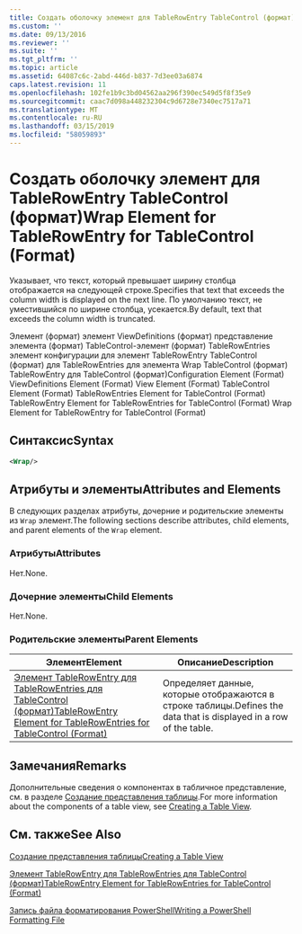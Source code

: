 ```yaml
---
title: Создать оболочку элемент для TableRowEntry TableControl (формат) | Документация Майкрософт
ms.custom: ''
ms.date: 09/13/2016
ms.reviewer: ''
ms.suite: ''
ms.tgt_pltfrm: ''
ms.topic: article
ms.assetid: 64087c6c-2abd-446d-b837-7d3ee03a6874
caps.latest.revision: 11
ms.openlocfilehash: 102fe1b9c3bd04562aa296f390ec549d5f8f35e9
ms.sourcegitcommit: caac7d098a448232304c9d6728e7340ec7517a71
ms.translationtype: MT
ms.contentlocale: ru-RU
ms.lasthandoff: 03/15/2019
ms.locfileid: "58059893"
---
```

# <a name="wrap-element-for-tablerowentry-for-tablecontrol--format"></a><span data-ttu-id="5193c-102">Создать оболочку элемент для TableRowEntry TableControl (формат)</span><span class="sxs-lookup"><span data-stu-id="5193c-102">Wrap Element for TableRowEntry for TableControl  (Format)</span></span>

<span data-ttu-id="5193c-103">Указывает, что текст, который превышает ширину столбца отображается на следующей строке.</span><span class="sxs-lookup"><span data-stu-id="5193c-103">Specifies that text that exceeds the column width is displayed on the next line.</span></span> <span data-ttu-id="5193c-104">По умолчанию текст, не уместившийся по ширине столбца, усекается.</span><span class="sxs-lookup"><span data-stu-id="5193c-104">By default, text that exceeds the column width is truncated.</span></span>

<span data-ttu-id="5193c-105">Элемент (формат) элемент ViewDefinitions (формат) представление элемента (формат) TableControl-элемент (формат) TableRowEntries элемент конфигурации для элемент TableRowEntry TableControl (формат) для TableRowEntries для элемента Wrap TableControl (формат) TableRowEntry для TableControl (формат)</span><span class="sxs-lookup"><span data-stu-id="5193c-105">Configuration Element (Format) ViewDefinitions Element (Format) View Element (Format) TableControl Element (Format) TableRowEntries Element for TableControl (Format) TableRowEntry Element for TableRowEntries for TableControl (Format) Wrap Element for TableRowEntry for TableControl (Format)</span></span>

## <a name="syntax"></a><span data-ttu-id="5193c-106">Синтаксис</span><span class="sxs-lookup"><span data-stu-id="5193c-106">Syntax</span></span>

```xml
<Wrap/>
```

## <a name="attributes-and-elements"></a><span data-ttu-id="5193c-107">Атрибуты и элементы</span><span class="sxs-lookup"><span data-stu-id="5193c-107">Attributes and Elements</span></span>

<span data-ttu-id="5193c-108">В следующих разделах атрибуты, дочерние и родительские элементы из `Wrap` элемент.</span><span class="sxs-lookup"><span data-stu-id="5193c-108">The following sections describe attributes, child elements, and parent elements of the `Wrap` element.</span></span>

### <a name="attributes"></a><span data-ttu-id="5193c-109">Атрибуты</span><span class="sxs-lookup"><span data-stu-id="5193c-109">Attributes</span></span>

<span data-ttu-id="5193c-110">Нет.</span><span class="sxs-lookup"><span data-stu-id="5193c-110">None.</span></span>

### <a name="child-elements"></a><span data-ttu-id="5193c-111">Дочерние элементы</span><span class="sxs-lookup"><span data-stu-id="5193c-111">Child Elements</span></span>

<span data-ttu-id="5193c-112">Нет.</span><span class="sxs-lookup"><span data-stu-id="5193c-112">None.</span></span>

### <a name="parent-elements"></a><span data-ttu-id="5193c-113">Родительские элементы</span><span class="sxs-lookup"><span data-stu-id="5193c-113">Parent Elements</span></span>

|<span data-ttu-id="5193c-114">Элемент</span><span class="sxs-lookup"><span data-stu-id="5193c-114">Element</span></span>|<span data-ttu-id="5193c-115">Описание</span><span class="sxs-lookup"><span data-stu-id="5193c-115">Description</span></span>|
|-------------|-----------------|
|[<span data-ttu-id="5193c-116">Элемент TableRowEntry для TableRowEntries для TableControl (формат)</span><span class="sxs-lookup"><span data-stu-id="5193c-116">TableRowEntry Element for TableRowEntries for TableControl (Format)</span></span>](./tablerowentry-element-for-tablerowentries-for-tablecontrol-format.md)|<span data-ttu-id="5193c-117">Определяет данные, которые отображаются в строке таблицы.</span><span class="sxs-lookup"><span data-stu-id="5193c-117">Defines the data that is displayed in a row of the table.</span></span>|

## <a name="remarks"></a><span data-ttu-id="5193c-118">Замечания</span><span class="sxs-lookup"><span data-stu-id="5193c-118">Remarks</span></span>

<span data-ttu-id="5193c-119">Дополнительные сведения о компонентах в табличное представление, см. в разделе [Создание представления таблицы](./creating-a-table-view.md).</span><span class="sxs-lookup"><span data-stu-id="5193c-119">For more information about the components of a table view, see [Creating a Table View](./creating-a-table-view.md).</span></span>

## <a name="see-also"></a><span data-ttu-id="5193c-120">См. также</span><span class="sxs-lookup"><span data-stu-id="5193c-120">See Also</span></span>

[<span data-ttu-id="5193c-121">Создание представления таблицы</span><span class="sxs-lookup"><span data-stu-id="5193c-121">Creating a Table View</span></span>](./creating-a-table-view.md)

[<span data-ttu-id="5193c-122">Элемент TableRowEntry для TableRowEntries для TableControl (формат)</span><span class="sxs-lookup"><span data-stu-id="5193c-122">TableRowEntry Element for TableRowEntries for TableControl (Format)</span></span>](./tablerowentry-element-for-tablerowentries-for-tablecontrol-format.md)

[<span data-ttu-id="5193c-123">Запись файла форматирования PowerShell</span><span class="sxs-lookup"><span data-stu-id="5193c-123">Writing a PowerShell Formatting File</span></span>](./writing-a-powershell-formatting-file.md)

